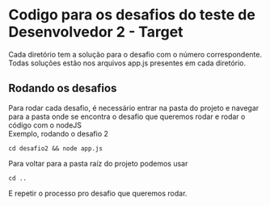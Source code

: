 # Codigo para os desafios do teste de Desenvolvedor 2 - Target

Cada diretório tem a solução para o desafio com o número correspondente. 
Todas soluções estão nos arquivos app.js presentes em cada diretório. 

## Rodando os desafios
Para rodar cada desafio, é necessário entrar na pasta do projeto e navegar para a pasta onde se encontra o desafio que queremos rodar e rodar o código com o nodeJS
<br>
Exemplo, rodando o desafio 2

```
cd desafio2 && node app.js
```
Para voltar para a pasta raíz do projeto podemos usar
```
cd ..
```
E repetir o processo pro desafio que queremos rodar.